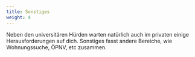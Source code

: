 ```yaml
---
title: Sonstiges
weight: 4
---
```


Neben den universitären Hürden warten natürlich auch im privaten einige Herausforderungen auf dich. Sonstiges fasst andere Bereiche, wie Wohnungssuche, ÖPNV, etc zusammen.